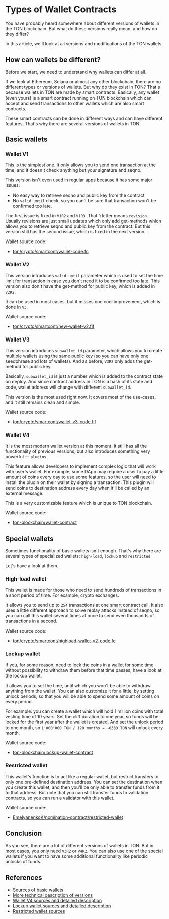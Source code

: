 # Types of Wallet Contracts

You have probably heard somewhere about different versions of wallets in the TON blockchain. But what do these versions really mean, and how do they differ?

In this article, we'll look at all versions and modifications of the TON wallets.

## How can wallets be different?

Before we start, we need to understand why wallets can differ at all.

If we look at Ethereum, Solana or almost any other blockchain, there are no different types or versions of wallets. But why do they exist in TON? That's because wallets in TON are made by smart contracts. Basically, any wallet (even yours) is a smart contract running on TON blockchain which can accept and send transactions to other wallets which are also smart contracts.

These smart contracts can be done in different ways and can have different features. That's why there are several versions of wallets in TON.

## Basic wallets

### Wallet V1

This is the simplest one. It only allows you to send one transaction at the time, and it doesn't check anything but your signature and seqno.

This version isn't even used in regular apps because it has some major issues:
 - No easy way to retrieve seqno and public key from the contract
 - No `valid_until` check, so you can't be sure that transaction won't be confirmed too late.

The first issue is fixed in `V1R2` and `V1R3`. That `R` letter means `revision`. Usually revisions are just small updates which only add get-methods which allows you to retrieve seqno and public key from the contract.
But this version still has the second issue, which is fixed in the next version.

Wallet source code:
 * [ton/crypto/smartcont/wallet-code.fc](https://github.com/ton-blockchain/ton/blob/master/crypto/smartcont/wallet-code.fc) 

### Wallet V2

This version introduces `valid_until` parameter which is used to set the time limit for transaction in case you don't need it to be confirmed too late. This version also don't have the get-method for public key, which is added in `V2R2`.

It can be used in most cases, but it misses one cool improvement, which is done in `V3`.

Wallet source code:
 * [ton/crypto/smartcont/new-wallet-v2.fif](https://github.com/ton-blockchain/ton/blob/master/crypto/smartcont/new-wallet-v2.fif)

### Wallet V3

This version introduces `subwallet_id` parameter, which allows you to create multiple wallets using the same public key (so you can have only one seedphrase and lots of wallets). And as before, `V3R2` only adds the get-method for public key.

Basically, `subwallet_id` is just a number which is added to the contract state on deploy. And since contract address in TON is a hash of its state and code, wallet address will change with different `subwallet_id`.

This version is the most used right now. It covers most of the use-cases, and it still remains clean and simple.

Wallet source code:
 * [ton/crypto/smartcont/wallet-v3-code.fif](https://github.com/ton-blockchain/ton/blob/master/crypto/smartcont/wallet-v3-code.fif)

### Wallet V4

It is the most modern wallet version at this moment. It still has all the functionality of previous versions, but also introduces something very powerful — `plugins`.

This feature allows developers to implement complex logic that will work with user's wallet. For example, some DApp may require a user to pay a little amount of coins every day to use some features, so the user will need to install the plugin on their wallet by signing a transaction. This plugin will send coins to destination address every day when it'll be called by an external message.

This is a very customizable feature which is unique to TON blockchain.

Wallet source code:
 * [ton-blockchain/wallet-contract](https://github.com/ton-blockchain/wallet-contract)

## Special wallets

Sometimes functionality of basic wallets isn't enough. That's why there are several types of specialized wallets: `high-load`, `lockup` and `restricted`.

Let's have a look at them.

### High-load wallet

This wallet is made for those who need to send hundreds of transactions in a short period of time. For example, crypto exchanges.

It allows you to send up to `254` transactions at one smart contract call. It also uses a little different approach to solve replay attacks instead of seqno, so you can call this wallet several times at once to send even thousands of transactions in a second.

Wallet source code:
 * [ton/crypto/smartcont/highload-wallet-v2-code.fc](https://github.com/ton-blockchain/ton/blob/master/crypto/smartcont/highload-wallet-v2-code.fc)

### Lockup wallet

If you, for some reason, need to lock the coins in a wallet for some time without possibility to withdraw them before that time passes, have a look at the lockup wallet.

It allows you to set the time, until which you won't be able to withdraw anything from the wallet. You can also customize it for a little, by setting unlock periods, so that you will be able to spend some amount of coins on every period.

For example: you can create a wallet which will hold 1 million coins with total vesting time of 10 years. Set the cliff duration to one year, so funds will be locked for the first year after the wallet is created. And set the unlock period to one month, so `1'000'000 TON / 120 months = ~8333 TON` will unlock every month.

Wallet source code:
 * [ton-blockchain/lockup-wallet-contract](https://github.com/ton-blockchain/lockup-wallet-contract)

### Restricted wallet

This wallet's function is to act like a regular wallet, but restrict transfers to only one pre-defined destination address. You can set the destination when you create this wallet, and then you'll be only able to transfer funds from it to that address. But note that you can still transfer funds to validation contracts, so you can run a validator with this wallet.

Wallet source code:
 * [EmelyanenkoK/nomination-contract/restricted-wallet](https://github.com/EmelyanenkoK/nomination-contract/tree/master/restricted-wallet)

## Conclusion

As you see, there are a lot of different versions of wallets in TON. But in most cases, you only need `V3R2` or `V4R2`. You can also use one of the special wallets if you want to have some additional functionality like periodic unlocks of funds.

## References

 - [Sources of basic wallets](https://github.com/ton-blockchain/ton/tree/master/crypto/smartcont)
 - [More technical description of versions](https://github.com/toncenter/tonweb/blob/master/src/contract/wallet/WalletSources.md)
 - [Wallet V4 sources and detailed description](https://github.com/ton-blockchain/wallet-contract)
 - [Lockup wallet sources and detailed description](https://github.com/ton-blockchain/lockup-wallet-contract)
 - [Restricted wallet sources](https://github.com/EmelyanenkoK/nomination-contract/tree/master/restricted-wallet)
